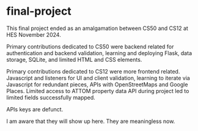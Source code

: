 # final-project
This final project ended as an amalgamation between CS50 and CS12 at HES November 2024. 

Primary contributions dedicated to CS50 were backend related for authentication and backend validation, learning and deploying Flask, data storage, SQLite, and limited HTML and CSS elements.

Primary contributions dedicated to CS12 were more frontend related. Javascript and listeners for UI and client validation, learning to iterate via Javascript for redundant pieces, APIs with OpenStreetMaps and Google Places. Limited access to ATTOM property data API during project led to limited fields successfully mapped. 

APIs keys are defunct. 

I am aware that they will show up here. They are meaningless now. 
